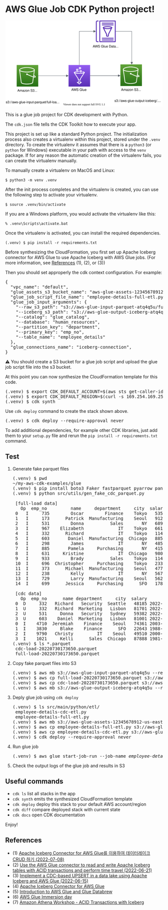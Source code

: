 
# AWS Glue Job CDK Python project!

![glue-job-cdc-parquet-to-iceberg-arch](./glue-job-cdc-parquet-to-iceberg-arch.svg)

This is a glue job project for CDK development with Python.

The `cdk.json` file tells the CDK Toolkit how to execute your app.

This project is set up like a standard Python project.  The initialization
process also creates a virtualenv within this project, stored under the `.venv`
directory.  To create the virtualenv it assumes that there is a `python3`
(or `python` for Windows) executable in your path with access to the `venv`
package. If for any reason the automatic creation of the virtualenv fails,
you can create the virtualenv manually.

To manually create a virtualenv on MacOS and Linux:

```
$ python3 -m venv .venv
```

After the init process completes and the virtualenv is created, you can use the following
step to activate your virtualenv.

```
$ source .venv/bin/activate
```

If you are a Windows platform, you would activate the virtualenv like this:

```
% .venv\Scripts\activate.bat
```

Once the virtualenv is activated, you can install the required dependencies.

```
(.venv) $ pip install -r requirements.txt
```

Before synthesizing the CloudFormation, you first set up Apache Iceberg connector for AWS Glue to use Apache Iceberg with AWS Glue jobs. (For more information, see [References](#references) (1), (2), or (3))

Then you should set approperly the cdk context configuration.
For example:
<pre>
{
  "vpc_name": "default",
  "glue_assets_s3_bucket_name": "aws-glue-assets-12345678912-us-east-1",
  "glue_job_script_file_name": "employee-details-full-etl.py",
  "glue_job_input_arguments": {
    "--raw_s3_path": "s3://aws-glue-input-parquet-atq4q5u/full-load",
    "--iceberg_s3_path": "s3://aws-glue-output-iceberg-atq4q5u",
    "--catalog": "glue_catalog",
    "--database": "human_resources",
    "--partition_key": "department",
    "--primary_key": "emp_no",
    "--table_name": "employee_details"
  },
  "glue_connections_name": "iceberg-connection",
}
</pre>

:warning: You should create a S3 bucket for a glue job script and upload the glue job script file into the s3 bucket. 

At this point you can now synthesize the CloudFormation template for this code.

<pre>
(.venv) $ export CDK_DEFAULT_ACCOUNT=$(aws sts get-caller-identity --query Account --output text)
(.venv) $ export CDK_DEFAULT_REGION=$(curl -s 169.254.169.254/latest/dynamic/instance-identity/document | jq -r .region)
(.venv) $ cdk synth 
</pre>

Use `cdk deploy` command to create the stack shown above.

<pre>
(.venv) $ cdk deploy --require-approval never
</pre>

To add additional dependencies, for example other CDK libraries, just add
them to your `setup.py` file and rerun the `pip install -r requirements.txt`
command.

## Test

1. Generate fake parquet files
   <pre>
   (.venv) $ pwd
   ~/my-aws-cdk-examples/glue
   (.venv) $ pip install boto3 Faker fastparquet pyarrow pandas # pip install -r requirements-dev.txt
   (.venv) $ python src/utils/gen_fake_cdc_parquet.py

    [full-load data]
      Op  emp_no         name     department     city  salary              m_time
    0   I     735        Oscar        Finance    Tokyo   53598 2022-02-10 05:48:13
    1   I     173      Patrick  Manufacturing    Seoul   91282 1999-12-29 07:20:17
    2   I     531        Donna          Sales       NY   68958 2013-11-09 04:44:35
    3   I     967    Elizabeth             IT    Tokyo   66129 1976-05-22 13:44:48
    4   I     332      Richard             IT    Tokyo   11466 1998-01-29 03:53:31
    5   I     603       Daniel  Manufacturing  Chicago   88550 1989-03-14 05:23:51
    6   I     298        James             IT       NY   48561 1987-09-09 03:56:03
    7   I     885       Pamela     Purchasing       NY   41585 1992-12-08 23:30:18
    8   I     631     Kristine             IT  Chicago   98029 1970-11-23 15:01:18
    9   I     933        Brady          Sales    Tokyo   11407 1986-01-16 20:40:20
    10  I     696  Christopher     Purchasing    Tokyo   23312 1995-03-02 09:12:12
    11  I     373      Michael  Manufacturing    Seoul   47757 1977-12-22 09:25:07
    12  I     238        Kelly             IT       NY   56717 2022-06-29 01:32:09
    13  I     729        Larry  Manufacturing    Seoul   56261 2000-04-15 05:03:50
    14  I     699      Jessica     Purchasing      SFO   17897 1982-09-11 22:19:59

    [cdc data]
      Op  emp_no      name department     city  salary                  m_time
    0  D     332   Richard   Security  Seattle   48185 2022-07-10 23:56:31.747
    1  U     332   Richard  Marketing   Lisbon   81701 2022-07-10 21:46:31.747
    2  U     531     Donna   Security   Sydney   59382 2022-07-10 19:37:31.747
    3  U     603    Daniel  Marketing   Lisbon   81001 2022-07-10 21:46:31.747
    0  I    4710  Jeremiah    Finance    Seoul   74361 2003-03-12 03:31:01.000
    1  I    3830     Blake    Finance      SFO   22643 1988-12-25 00:01:42.000
    2  I    9790   Christy         IT    Seoul   49510 2000-02-28 23:40:07.000
    3  I    1021     Kelli      Sales  Chicago   87888 1981-07-14 09:27:52.000
   (.venv) $ ls *.parquet
    cdc-load-20220730173650.parquet
    full-load-20220730173650.parquet
   </pre>
2. Copy fake parquet files into S3
   <pre>
   (.venv) $ aws mb s3://aws-glue-input-parquet-atq4q5u --region us-east-1
   (.venv) $ aws cp full-load-20220730173650.parquet s3://aws-glue-input-parquet-atq4q5u/full-load/human_resources/employee_details/full-load-20220730173650.parquet
   (.venv) $ aws cp cdc-load-20220730173650.parquet s3://aws-glue-input-parquet-atq4q5u/cdc-load/human_resources/employee_details/cdc-load-20220730173650.parquet
   (.venv) $ aws mb s3://aws-glue-output-iceberg-atq4q5u --region us-east-1
   </pre>
3. Deply glue job using `cdk deploy`
   <pre>
   (.venv) $ ls src/main/python/etl/
    employee-details-cdc-etl.py
    employee-details-full-etl.py
   (.venv) $ aws mb s3://aws-glue-assets-12345678912-us-east-1 --region us-east-1
   (.venv) $ aws cp employee-details-full-etl.py s3://aws-glue-assets-12345678912-us-east-1/scripts/employee-details-full-etl.py
   (.venv) $ aws cp employee-details-cdc-etl.py s3://aws-glue-assets-12345678912-us-east-1/scripts/employee-details-cdc-etl.py
   (.venv) $ cdk deploy --require-approval never
   </pre>
4. Run glue job
   <pre>
   (.venv) $ aws glue start-job-run --job-name <i>employee-details-full-etl</i>
   </pre>
5. Check the output logs of the glue job and results in S3

## Useful commands

 * `cdk ls`          list all stacks in the app
 * `cdk synth`       emits the synthesized CloudFormation template
 * `cdk deploy`      deploy this stack to your default AWS account/region
 * `cdk diff`        compare deployed stack with current state
 * `cdk docs`        open CDK documentation

Enjoy!

## References

- (1) [Apache Iceberg Connector for AWS Glue를 이용하여 데이터레이크 CRUD 하기 \(2022-07-08\)](https://aws.amazon.com/ko/blogs/tech/transactional-datalake-using-apache-iceberg-connector-for-aws-glue/)
- (2) [Use the AWS Glue connector to read and write Apache Iceberg tables with ACID transactions and perform time travel \(2022-06-21\)](https://aws.amazon.com/ko/blogs/big-data/use-the-aws-glue-connector-to-read-and-write-apache-iceberg-tables-with-acid-transactions-and-perform-time-travel/)
- (3) [Implement a CDC-based UPSERT in a data lake using Apache Iceberg and AWS Glue \(2022-06-15\)](https://aws.amazon.com/ko/blogs/big-data/implement-a-cdc-based-upsert-in-a-data-lake-using-apache-iceberg-and-aws-glue/)
- (4) [Apache Iceberg Connector for AWS Glue](https://aws.amazon.com/marketplace/pp/prodview-iicxofvpqvsio)
- (5) [Introduction to AWS Glue and Glue Databrew](https://catalog.us-east-1.prod.workshops.aws/workshops/aaaabcab-5e1e-4bff-b604-781a804763e1/en-US)
- (6) [AWS Glue Immersion day](https://catalog.us-east-1.prod.workshops.aws/workshops/ee59d21b-4cb8-4b3d-a629-24537cf37bb5/en-US)
- (7) [Amazon Athena Workshop - ACID Transactions with Iceberg](https://catalog.us-east-1.prod.workshops.aws/workshops/9981f1a1-abdc-49b5-8387-cb01d238bb78/en-US/90-athena-acid)

